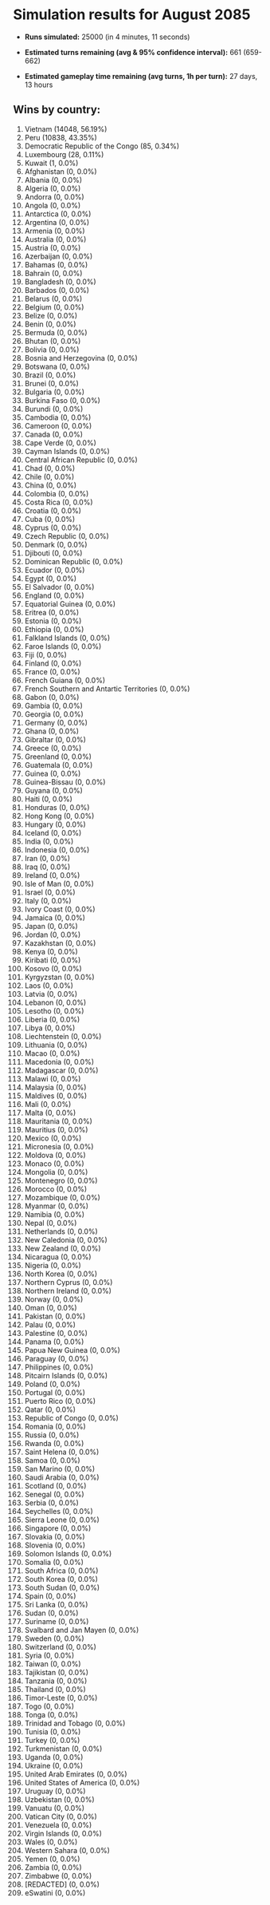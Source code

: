 # Simulation results for August 2085

* **Runs simulated:** 25000 (in 4 minutes, 11 seconds)

* **Estimated turns remaining (avg & 95% confidence interval):** 661 (659-662)

* **Estimated gameplay time remaining (avg turns, 1h per turn):** 27 days, 13 hours

## Wins by country:
1. Vietnam (14048, 56.19%)
2. Peru (10838, 43.35%)
3. Democratic Republic of the Congo (85, 0.34%)
4. Luxembourg (28, 0.11%)
5. Kuwait (1, 0.0%)
6. Afghanistan (0, 0.0%)
7. Albania (0, 0.0%)
8. Algeria (0, 0.0%)
9. Andorra (0, 0.0%)
10. Angola (0, 0.0%)
11. Antarctica (0, 0.0%)
12. Argentina (0, 0.0%)
13. Armenia (0, 0.0%)
14. Australia (0, 0.0%)
15. Austria (0, 0.0%)
16. Azerbaijan (0, 0.0%)
17. Bahamas (0, 0.0%)
18. Bahrain (0, 0.0%)
19. Bangladesh (0, 0.0%)
20. Barbados (0, 0.0%)
21. Belarus (0, 0.0%)
22. Belgium (0, 0.0%)
23. Belize (0, 0.0%)
24. Benin (0, 0.0%)
25. Bermuda (0, 0.0%)
26. Bhutan (0, 0.0%)
27. Bolivia (0, 0.0%)
28. Bosnia and Herzegovina (0, 0.0%)
29. Botswana (0, 0.0%)
30. Brazil (0, 0.0%)
31. Brunei (0, 0.0%)
32. Bulgaria (0, 0.0%)
33. Burkina Faso (0, 0.0%)
34. Burundi (0, 0.0%)
35. Cambodia (0, 0.0%)
36. Cameroon (0, 0.0%)
37. Canada (0, 0.0%)
38. Cape Verde (0, 0.0%)
39. Cayman Islands (0, 0.0%)
40. Central African Republic (0, 0.0%)
41. Chad (0, 0.0%)
42. Chile (0, 0.0%)
43. China (0, 0.0%)
44. Colombia (0, 0.0%)
45. Costa Rica (0, 0.0%)
46. Croatia (0, 0.0%)
47. Cuba (0, 0.0%)
48. Cyprus (0, 0.0%)
49. Czech Republic (0, 0.0%)
50. Denmark (0, 0.0%)
51. Djibouti (0, 0.0%)
52. Dominican Republic (0, 0.0%)
53. Ecuador (0, 0.0%)
54. Egypt (0, 0.0%)
55. El Salvador (0, 0.0%)
56. England (0, 0.0%)
57. Equatorial Guinea (0, 0.0%)
58. Eritrea (0, 0.0%)
59. Estonia (0, 0.0%)
60. Ethiopia (0, 0.0%)
61. Falkland Islands (0, 0.0%)
62. Faroe Islands (0, 0.0%)
63. Fiji (0, 0.0%)
64. Finland (0, 0.0%)
65. France (0, 0.0%)
66. French Guiana (0, 0.0%)
67. French Southern and Antartic Territories (0, 0.0%)
68. Gabon (0, 0.0%)
69. Gambia (0, 0.0%)
70. Georgia (0, 0.0%)
71. Germany (0, 0.0%)
72. Ghana (0, 0.0%)
73. Gibraltar (0, 0.0%)
74. Greece (0, 0.0%)
75. Greenland (0, 0.0%)
76. Guatemala (0, 0.0%)
77. Guinea (0, 0.0%)
78. Guinea-Bissau (0, 0.0%)
79. Guyana (0, 0.0%)
80. Haiti (0, 0.0%)
81. Honduras (0, 0.0%)
82. Hong Kong (0, 0.0%)
83. Hungary (0, 0.0%)
84. Iceland (0, 0.0%)
85. India (0, 0.0%)
86. Indonesia (0, 0.0%)
87. Iran (0, 0.0%)
88. Iraq (0, 0.0%)
89. Ireland (0, 0.0%)
90. Isle of Man (0, 0.0%)
91. Israel (0, 0.0%)
92. Italy (0, 0.0%)
93. Ivory Coast (0, 0.0%)
94. Jamaica (0, 0.0%)
95. Japan (0, 0.0%)
96. Jordan (0, 0.0%)
97. Kazakhstan (0, 0.0%)
98. Kenya (0, 0.0%)
99. Kiribati (0, 0.0%)
100. Kosovo (0, 0.0%)
101. Kyrgyzstan (0, 0.0%)
102. Laos (0, 0.0%)
103. Latvia (0, 0.0%)
104. Lebanon (0, 0.0%)
105. Lesotho (0, 0.0%)
106. Liberia (0, 0.0%)
107. Libya (0, 0.0%)
108. Liechtenstein (0, 0.0%)
109. Lithuania (0, 0.0%)
110. Macao (0, 0.0%)
111. Macedonia (0, 0.0%)
112. Madagascar (0, 0.0%)
113. Malawi (0, 0.0%)
114. Malaysia (0, 0.0%)
115. Maldives (0, 0.0%)
116. Mali (0, 0.0%)
117. Malta (0, 0.0%)
118. Mauritania (0, 0.0%)
119. Mauritius (0, 0.0%)
120. Mexico (0, 0.0%)
121. Micronesia (0, 0.0%)
122. Moldova (0, 0.0%)
123. Monaco (0, 0.0%)
124. Mongolia (0, 0.0%)
125. Montenegro (0, 0.0%)
126. Morocco (0, 0.0%)
127. Mozambique (0, 0.0%)
128. Myanmar (0, 0.0%)
129. Namibia (0, 0.0%)
130. Nepal (0, 0.0%)
131. Netherlands (0, 0.0%)
132. New Caledonia (0, 0.0%)
133. New Zealand (0, 0.0%)
134. Nicaragua (0, 0.0%)
135. Nigeria (0, 0.0%)
136. North Korea (0, 0.0%)
137. Northern Cyprus (0, 0.0%)
138. Northern Ireland (0, 0.0%)
139. Norway (0, 0.0%)
140. Oman (0, 0.0%)
141. Pakistan (0, 0.0%)
142. Palau (0, 0.0%)
143. Palestine (0, 0.0%)
144. Panama (0, 0.0%)
145. Papua New Guinea (0, 0.0%)
146. Paraguay (0, 0.0%)
147. Philippines (0, 0.0%)
148. Pitcairn Islands (0, 0.0%)
149. Poland (0, 0.0%)
150. Portugal (0, 0.0%)
151. Puerto Rico (0, 0.0%)
152. Qatar (0, 0.0%)
153. Republic of Congo (0, 0.0%)
154. Romania (0, 0.0%)
155. Russia (0, 0.0%)
156. Rwanda (0, 0.0%)
157. Saint Helena (0, 0.0%)
158. Samoa (0, 0.0%)
159. San Marino (0, 0.0%)
160. Saudi Arabia (0, 0.0%)
161. Scotland (0, 0.0%)
162. Senegal (0, 0.0%)
163. Serbia (0, 0.0%)
164. Seychelles (0, 0.0%)
165. Sierra Leone (0, 0.0%)
166. Singapore (0, 0.0%)
167. Slovakia (0, 0.0%)
168. Slovenia (0, 0.0%)
169. Solomon Islands (0, 0.0%)
170. Somalia (0, 0.0%)
171. South Africa (0, 0.0%)
172. South Korea (0, 0.0%)
173. South Sudan (0, 0.0%)
174. Spain (0, 0.0%)
175. Sri Lanka (0, 0.0%)
176. Sudan (0, 0.0%)
177. Suriname (0, 0.0%)
178. Svalbard and Jan Mayen (0, 0.0%)
179. Sweden (0, 0.0%)
180. Switzerland (0, 0.0%)
181. Syria (0, 0.0%)
182. Taiwan (0, 0.0%)
183. Tajikistan (0, 0.0%)
184. Tanzania (0, 0.0%)
185. Thailand (0, 0.0%)
186. Timor-Leste (0, 0.0%)
187. Togo (0, 0.0%)
188. Tonga (0, 0.0%)
189. Trinidad and Tobago (0, 0.0%)
190. Tunisia (0, 0.0%)
191. Turkey (0, 0.0%)
192. Turkmenistan (0, 0.0%)
193. Uganda (0, 0.0%)
194. Ukraine (0, 0.0%)
195. United Arab Emirates (0, 0.0%)
196. United States of America (0, 0.0%)
197. Uruguay (0, 0.0%)
198. Uzbekistan (0, 0.0%)
199. Vanuatu (0, 0.0%)
200. Vatican City (0, 0.0%)
201. Venezuela (0, 0.0%)
202. Virgin Islands (0, 0.0%)
203. Wales (0, 0.0%)
204. Western Sahara (0, 0.0%)
205. Yemen (0, 0.0%)
206. Zambia (0, 0.0%)
207. Zimbabwe (0, 0.0%)
208. [REDACTED] (0, 0.0%)
209. eSwatini (0, 0.0%)
